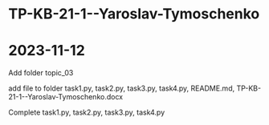 # TP-KB-21-1--Yaroslav-Tymoschenko
# 2023-11-12

Add folder topic_03

add file to folder task1.py, task2.py, task3.py, task4.py, README.md, TP-KB-21-1--Yaroslav-Tymoschenko.docx

Complete task1.py, task2.py, task3.py, task4.py